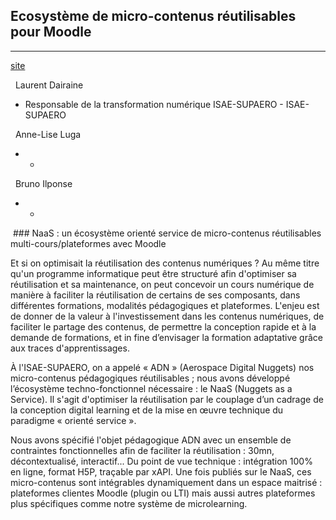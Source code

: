 ## Ecosystème de micro-contenus réutilisables pour Moodle

---

[site](https://www.naas-edu.eu/)


  Laurent Dairaine  
- Responsable de la transformation numérique ISAE-SUPAERO - ISAE-SUPAERO

  Anne-Lise Luga  
- -

  Bruno Ilponse  
- -

 ### NaaS : un écosystème orienté service de micro-contenus réutilisables multi-cours/plateformes avec Moodle

Et si on optimisait la réutilisation des contenus numériques ? Au même titre qu'un programme informatique peut être structuré afin d'optimiser sa réutilisation et sa maintenance, on peut concevoir un cours numérique de manière à faciliter la réutilisation de certains de ses composants, dans différentes formations, modalités pédagogiques et plateformes. L'enjeu est de donner de la valeur à l'investissement dans les contenus numériques, de faciliter le partage des contenus, de permettre la conception rapide et à la demande de formations, et in fine d’envisager la formation adaptative grâce aux traces d'apprentissages.

À l'ISAE-SUPAERO, on a appelé « ADN » (Aerospace Digital Nuggets) nos micro-contenus pédagogiques réutilisables ; nous avons développé l’écosystème techno-fonctionnel nécessaire : le NaaS (Nuggets as a Service). Il s'agit d'optimiser la réutilisation par le couplage d’un cadrage de la conception digital learning et de la mise en œuvre technique du paradigme « orienté service ».

Nous avons spécifié l'objet pédagogique ADN avec un ensemble de contraintes fonctionnelles afin de faciliter la réutilisation : 30mn, décontextualisé, interactif... Du point de vue technique : intégration 100% en ligne, format H5P, traçable par xAPI. Une fois publiés sur le NaaS, ces micro-contenus sont intégrables dynamiquement dans un espace maitrisé : plateformes clientes Moodle (plugin ou LTI) mais aussi autres plateformes plus spécifiques comme notre système de microlearning.

